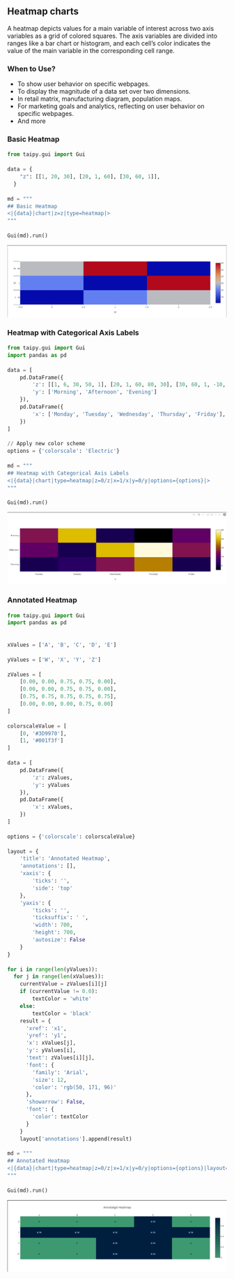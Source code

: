## Heatmap charts

A heatmap depicts values for a main variable of interest across two axis variables as a grid of colored squares. The axis variables are divided into ranges like a bar chart or histogram, and each cell’s color indicates the value of the main variable in the corresponding cell range.

### When to Use?
- To show user behavior on specific webpages.
- To display the magnitude of a data set over two dimensions.
- In retail matrix, manufacturing diagram, population maps.
- For marketing goals and analytics, reflecting on user behavior on specific webpages.
- And more

### Basic Heatmap
```py
from taipy.gui import Gui

data = {
    "z": [[1, 20, 30], [20, 1, 60], [30, 60, 1]],
  }

md = """
## Basic Heatmap
<|{data}|chart|z=z|type=heatmap|>
"""

Gui(md).run()
```
![Basic Heatmap](heatmap_basic.png)

### Heatmap with Categorical Axis Labels
```py
from taipy.gui import Gui
import pandas as pd

data = [
    pd.DataFrame({
        'z': [[1, 6, 30, 50, 1], [20, 1, 60, 80, 30], [30, 60, 1, -10, 20]],
        'y': ['Morning', 'Afternoon', 'Evening']
    }),
    pd.DataFrame({
        'x': ['Monday', 'Tuesday', 'Wednesday', 'Thursday', 'Friday'],
    })
]

// Apply new color scheme
options = {'colorscale': 'Electric'}

md = """
## Heatmap with Categorical Axis Labels
<|{data}|chart|type=heatmap|z=0/z|x=1/x|y=0/y|options={options}|>
"""

Gui(md).run()
```
![Heatmap with Categorical Axis Labels](heatmap_axis_labels.png)

### Annotated Heatmap
```py
from taipy.gui import Gui
import pandas as pd


xValues = ['A', 'B', 'C', 'D', 'E']

yValues = ['W', 'X', 'Y', 'Z']

zValues = [
    [0.00, 0.00, 0.75, 0.75, 0.00],
    [0.00, 0.00, 0.75, 0.75, 0.00],
    [0.75, 0.75, 0.75, 0.75, 0.75],
    [0.00, 0.00, 0.00, 0.75, 0.00]
]

colorscaleValue = [
    [0, '#3D9970'],
    [1, '#001f3f']
]

data = [
    pd.DataFrame({
        'z': zValues,
        'y': yValues
    }),
    pd.DataFrame({
        'x': xValues,
    })
]

options = {'colorscale': colorscaleValue}

layout = {
    'title': 'Annotated Heatmap',
    'annotations': [],
    'xaxis': {
        'ticks': '',
        'side': 'top'
    },
    'yaxis': {
        'ticks': '',
        'ticksuffix': ' ',
        'width': 700,
        'height': 700,
        'autosize': False
    }
}

for i in range(len(yValues)):
  for j in range(len(xValues)):
    currentValue = zValues[i][j]
    if (currentValue != 0.0):
        textColor = 'white'
    else:
        textColor = 'black'
    result = {
      'xref': 'x1',
      'yref': 'y1',
      'x': xValues[j],
      'y': yValues[i],
      'text': zValues[i][j],
      'font': {
        'family': 'Arial',
        'size': 12,
        'color': 'rgb(50, 171, 96)'
      },
      'showarrow': False,
      'font': {
        'color': textColor
      }
    }
    layout['annotations'].append(result)
  
md = """
## Annotated Heatmap
<|{data}|chart|type=heatmap|z=0/z|x=1/x|y=0/y|options={options}|layout={layout}|>
"""

Gui(md).run()
```
![Annotated Heatmap](heatmap_annotated.png)